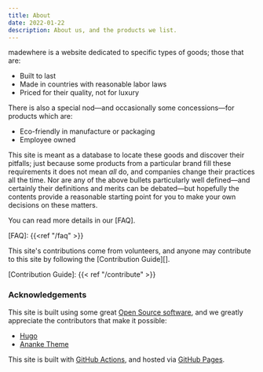 ```yaml
---
title: About
date: 2022-01-22
description: About us, and the products we list.
---
```


madewhere is a website dedicated to specific types of goods; those that are:

* Built to last
* Made in countries with reasonable labor laws
* Priced for their quality, not for luxury

There is also a special nod—and occasionally some concessions—for products which
are:

* Eco-friendly in manufacture or packaging
* Employee owned

This site is meant as a database to locate these goods and discover their
pitfalls; just because some products from a particular brand fill these
requirements it does not mean _all_ do, and companies change their practices all
the time. Nor are any of the above bullets particularly well defined—and
certainly their definitions and merits can be debated—but hopefully the contents
provide a reasonable starting point for you to make your own decisions on these
matters.

You can read more details in our [FAQ].

[FAQ]: {{<ref "/faq" >}}

This site's contributions come from volunteers, and anyone may contribute to
this site by following the [Contribution Guide][].

[Contribution Guide]: {{< ref "/contribute" >}}

### Acknowledgements

This site is built using some great [Open Source software][oss], and we greatly
appreciate the contributors that make it possible:

* [Hugo](https://gohugo.io)
* [Ananke Theme](https://github.com/theNewDynamic/gohugo-theme-ananke)

This site is built with [GitHub Actions][], and hosted via [GitHub Pages][].

[oss]: https://en.wikipedia.org/wiki/Open-source_software
[Github Actions]: https://github.com/features/actions
[GitHub Pages]: https://pages.github.com/

